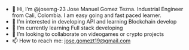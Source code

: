 - 👋 Hi, I’m @josemg-23 Jose Manuel Gomez Tezna. Industrial Engineer from Cali, Colombia. I am easy going and fast paced learner.
- 👀 I’m interested in developing API and learning Blockchain develop
- 🌱 I’m currently learning Full stack developing
- 💞️ I’m looking to collaborate on videogames or crypto projects
- 📫 How to reach me: jose.gomezt19@gmail.com

<!---
josemg-23/josemg-23 is a ✨ special ✨ repository because its `README.md` (this file) appears on your GitHub profile.
You can click the Preview link to take a look at your changes.
--->
